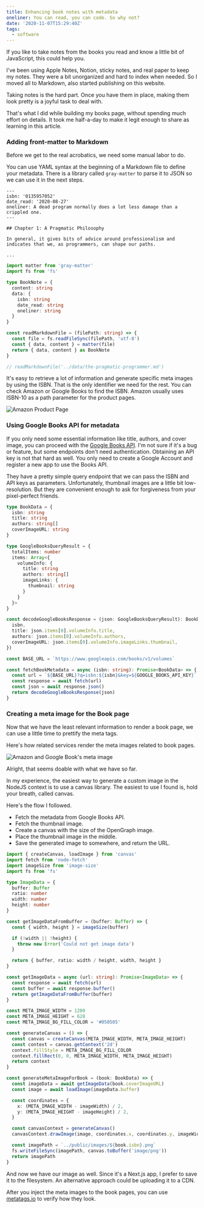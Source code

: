 ```yaml
---
title: Enhancing book notes with metadata
oneliner: You can read, you can code. So why not?
date: '2020-11-07T15:29:40Z'
tags:
  - software
---
```


If you like to take notes from the books you read and know a little bit of JavaScript, this could help you.

I've been using Apple Notes, Notion, sticky notes, and real paper to keep my notes. They were a bit unorganized and hard to index when needed. So I moved all to Markdown, also started publishing on this website.

Taking notes is the hard part. Once you have them in place, making them look pretty is a joyful task to deal with.

That's what I did while building my books page, without spending much effort on details. It took me half-a-day to make it legit enough to share as learning in this article.

### Adding front-matter to Markdown

Before we get to the real acrobatics, we need some manual labor to do.

You can use YAML syntax at the beginning of a Markdown file to define your metadata. There is a library called `gray-matter` to parse it to JSON so we can use it in the next steps.

```
---
isbn: '0135957052'
date_read: '2020-08-27'
oneliner: A dead program normally does a lot less damage than a crippled one.
---

## Chapter 1: A Pragmatic Philosophy

In general, it gives bits of advice around professionalism and indicates that we, as programmers, can shape our paths.

...
```

```ts
import matter from 'gray-matter'
import fs from 'fs'

type BookNote = {
  content: string
  data: {
    isbn: string
    date_read: string
    oneliner: string
  }
}

const readMarkdownFile = (filePath: string) => {
  const file = fs.readFileSync(filePath, 'utf-8')
  const { data, content } = matter(file)
  return { data, content } as BookNote
}

// readMarkdownFile('../data/the-pragmatic-programmer.md')
```

It's easy to retrieve a lot of information and generate specific meta images by using the ISBN. That is the only identifier we need for the rest. You can check Amazon or Google Books to find the ISBN. Amazon usually uses ISBN-10 as a path parameter for the product pages.

![Amazon Product Page](/images/articles/enhancing-book-notes/amazon-isbn.png)

### Using Google Books API for metadata

If you only need some essential information like title, authors, and cover image, you can proceed with the [Google Books API](https://developers.google.com/books/). I'm not sure if it's a bug or feature, but some endpoints don't need authentication. Obtaining an API key is not that hard as well. You only need to create a Google Account and register a new app to use the Books API.

They have a pretty simple query endpoint that we can pass the ISBN and API keys as parameters.
Unfortunately, thumbnail images are a little bit low-resolution.
But they are convenient enough to ask for forgiveness from your pixel-perfect friends.

```ts
type BookData = {
  isbn: string
  title: string
  authors: string[]
  coverImageURL: string
}

type GoogleBooksQueryResult = {
  totalItems: number
  items: Array<{
    volumeInfo: {
      title: string
      authors: string[]
      imageLinks: {
        thumbnail: string
      }
    }
  }>
}

const decodeGoogleBooksResponse = (json: GoogleBooksQueryResult): BookData => ({
  isbn,
  title: json.items[0].volumeInfo.title,
  authors: json.items[0].volumeInfo.authors,
  coverImageURL: json.items[0].volumeInfo.imageLinks.thumbnail,
})

const BASE_URL = `https://www.googleapis.com/books/v1/volumes`

const fetchBookMetadata = async (isbn: string): Promise<BookData> => {
  const url = `${BASE_URL}?q=isbn:${isbn}&key=${GOOGLE_BOOKS_API_KEY}`
  const response = await fetch(url)
  const json = await response.json()
  return decodeGoogleBooksResponse(json)
}
```

### Creating a meta image for the Book page

Now that we have the least relevant information to render a book page, we can use a little time to prettify the meta tags.

Here's how related services render the meta images related to book pages.

![Amazon and Google Book's meta image](/images/articles/enhancing-book-notes/meta-amazon-google.png)

Alright, that seems doable with what we have so far.

In my experience, the easiest way to generate a custom image in the NodeJS context is to use a canvas library.
The easiest to use I found is, hold your breath, called canvas.

Here's the flow I followed.

- Fetch the metadata from Google Books API.
- Fetch the thumbnail image.
- Create a canvas with the size of the OpenGraph image.
- Place the thumbnail image in the middle.
- Save the generated image to somewhere, and return the URL.

```ts
import { createCanvas, loadImage } from 'canvas'
import fetch from 'node-fetch'
import imageSize from 'image-size'
import fs from 'fs'

type ImageData = {
  buffer: Buffer
  ratio: number
  width: number
  height: number
}

const getImageDataFromBuffer = (buffer: Buffer) => {
  const { width, height } = imageSize(buffer)

  if (!width || !height) {
    throw new Error('Could not get image data')
  }

  return { buffer, ratio: width / height, width, height }
}

const getImageData = async (url: string): Promise<ImageData> => {
  const response = await fetch(url)
  const buffer = await response.buffer()
  return getImageDataFromBuffer(buffer)
}

const META_IMAGE_WIDTH = 1200
const META_IMAGE_HEIGHT = 628
const META_IMAGE_BG_FILL_COLOR = '#050505'

const generateCanvas = () => {
  const canvas = createCanvas(META_IMAGE_WIDTH, META_IMAGE_HEIGHT)
  const context = canvas.getContext('2d')
  context.fillStyle = META_IMAGE_BG_FILL_COLOR
  context.fillRect(0, 0, META_IMAGE_WIDTH, META_IMAGE_HEIGHT)
  return context
}

const generateMetaImageForBook = (book: BookData) => {
  const imageData = await getImageData(book.coverImageURL)
  const image = await loadImage(imageData.buffer)

  const coordinates = {
    x: (META_IMAGE_WIDTH - imageWidth) / 2,
    y: (META_IMAGE_HEIGHT - imageHeight) / 2,
  }

  const canvasContext = generateCanvas()
  canvasContext.drawImage(image, coordinates.x, coordinates.y, imageWidth, imageHeight)

  const imagePath = `../public/images/${book.isbn}.png`
  fs.writeFileSync(imagePath, canvas.toBuffer('image/png'))
  return imagePath
}
```

And now we have our image as well.
Since it's a Next.js app, I prefer to save it to the filesystem.
An alternative approach could be uploading it to a CDN.

After you inject the meta images to the book pages,
you can use [metatags.io](https://metatags.io) to verify how they look.
